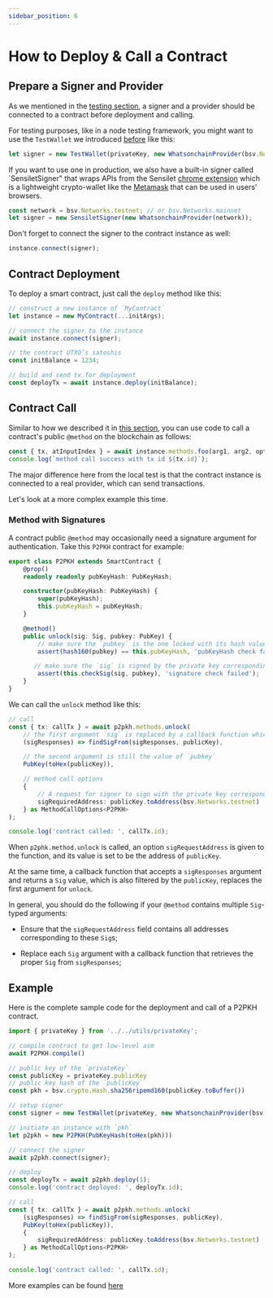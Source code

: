 ```yaml
---
sidebar_position: 6
---
```


# How to Deploy & Call a Contract

## Prepare a Signer and Provider

As we mentioned in the [testing section](./how-to-test-a-contract.md), a signer and a provider should be connected to a contract before deployment and calling. 


For testing purposes, like in a node testing framework, you might want to use the `TestWallet` we introduced [before](./how-to-test-a-contract#testwallet) like this:

```ts
let signer = new TestWallet(privateKey, new WhatsonchainProvider(bsv.Networks.testnet));
```

If you want to use one in production, we also have a built-in signer called `SensiletSigner" that wraps APIs from the Sensilet [chrome extension](https://sensilet.com/) which is a lightweight crypto-wallet like the [Metamask](https://metamask.io/) that can be used in users' browsers.

```ts
const network = bsv.Networks.testnet; // or bsv.Networks.mainnet
let signer = new SensiletSigner(new WhatsonchainProvider(network));
```

Don't forget to connect the signer to the contract instance as well:

```ts
instance.connect(signer);
```

## Contract Deployment

To deploy a smart contract, just call the `deploy` method like this:


```ts
// construct a new instance of `MyContract`
let instance = new MyContract(...initArgs);

// connect the signer to the instance
await instance.connect(signer);

// the contract UTXO’s satoshis
const initBalance = 1234;

// build and send tx for deployment
const deployTx = await instance.deploy(initBalance);

```

## Contract Call

Similar to how we described it in [this section](./how-to-test-a-contract#getatxforinvokingamethod), you can use code to call a contract's public `@method` on the blockchain as follows:

```ts
const { tx, atInputIndex } = await instance.methods.foo(arg1, arg2, opts);
console.log(`method call success with tx id ${tx.id}`);
```

The major difference here from the local test is that the contract instance is connected to a real provider, which can send transactions.

Let's look at a more complex example this time.

### Method with Signatures

A contract public `@method` may occasionally need a signature argument for authentication. Take this `P2PKH` contract for example:

```ts
export class P2PKH extends SmartContract {
    @prop()
    readonly readonly pubKeyHash: PubKeyHash;

    constructor(pubKeyHash: PubKeyHash) {
        super(pubKeyHash);
        this.pubKeyHash = pubKeyHash;
    }

    @method()
    public unlock(sig: Sig, pubkey: PubKey) {
        // make sure the `pubkey` is the one locked with its hash value in the constructor
        assert(hash160(pubkey) == this.pubKeyHash, 'pubKeyHash check failed');

	   // make sure the `sig` is signed by the private key corresponding to the `pubkey`
        assert(this.checkSig(sig, pubkey), 'signature check failed');
    }
}
```

We can call the `unlock` method like this:

```ts
// call
const { tx: callTx } = await p2pkh.methods.unlock(
    // the first argument `sig` is replaced by a callback function which will return the value
    (sigResponses) => findSigFrom(sigResponses, publicKey),

    // the second argument is still the value of `pubkey`
    PubKey(toHex(publicKey)),

    // method call options
    {
        // A request for signer to sign with the private key corresponding to the certain address.
        sigRequiredAddress: publicKey.toAddress(bsv.Networks.testnet)
    } as MethodCallOptions<P2PKH>
);

console.log('contract called: ', callTx.id);

```

When `p2phk.method.unlock` is called, an option `sigRequestAddress` is given to the function, and its value is set to be the address of `publicKey`. 

At the same time, a callback function that accepts a `sigResponses` argument and returns a `Sig` value, which is also filtered by the `publicKey`, replaces the first argument for `unlock`.

In general, you should do the following if your `@method` contains multiple `Sig`-typed arguments:

* Ensure that the `sigRequestAddress` field contains all addresses corresponding to these `Sig`s;

* Replace each `Sig` argument with a callback function that retrieves the proper `Sig` from `sigResponses`;


## Example

Here is the complete sample code for the deployment and call of a P2PKH contract.

```ts
import { privateKey } from '../../utils/privateKey';

// compile contract to get low-level asm
await P2PKH.compile()

// public key of the `privateKey`
const publicKey = privateKey.publicKey
// public key hash of the `publicKey`
const pkh = bsv.crypto.Hash.sha256ripemd160(publicKey.toBuffer())

// setup signer
const signer = new TestWallet(privateKey, new WhatsonchainProvider(bsv.Networks.testnet));

// initiate an instance with `pkh`
let p2pkh = new P2PKH(PubKeyHash(toHex(pkh)))

// connect the signer
await p2pkh.connect(signer);

// deploy
const deployTx = await p2pkh.deploy(1);
console.log('contract deployed: ', deployTx.id);

// call
const { tx: callTx } = await p2pkh.methods.unlock(
    (sigResponses) => findSigFrom(sigResponses, publicKey),
    PubKey(toHex(publicKey)),
    {
        sigRequiredAddress: publicKey.toAddress(bsv.Networks.testnet)
    } as MethodCallOptions<P2PKH>
);

console.log('contract called: ', callTx.id);

```

More examples can be found [here](https://github.com/sCrypt-Inc/scryptTS-examples/tree/master/tests/testnet)
